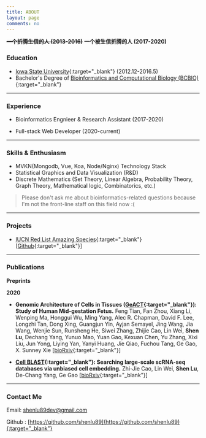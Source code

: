 ```yaml
---
title: ABOUT
layout: page
comments: no
---
```


<del><strong>一个折腾生信的人 (2013-2016)</strong></del> **一个被生信折腾的人 (2017-2020)**

### Education

- [Iowa State University](https://www.iastate.edu/){:target="_blank"} (2012.12-2016.5)
- Bachelor's Degree of [Bioinformatics and Computational Biology (BCBIO)](https://catalog.iastate.edu/azcourses/bcbio/){:target="_blank"} 

----
### Experience

- Bioinformatics Engnieer & Research Assistant (2017-2020)

- Full-stack Web Developer (2020-current)

----

### Skills & Enthusiasm

- MVKN(Mongodb, Vue, Koa, Node/Nginx) Technology Stack
- Statistical Graphics and Data Visualization (R&D)
- Discrete Mathematics (Set Theory, Linear Algebra, Probability Theory, Graph Theory, Mathematical logic, Combinatorics, etc.)

>Please don't ask me about bioinformatics-related questions because I'm not the front-line staff on this field now :(

----

### Projects

- [IUCN Red List Amazing Species](https://shenlu89.github.io/iucn-red-list-amazing-species){:target="_blank"} [[Github](https://github.com/shenlu89/iucn-red-list-amazing-species){:target="_blank"}]

----

### Publications


**Preprints**

**2020**

- **Genomic Architecture of Cells in Tissues ([GeACT](http://geact.gao-lab.org){:target="_blank"}): Study of Human Mid-gestation Fetus.** Feng Tian, Fan Zhou, Xiang Li, Wenping Ma, Honggui Wu, Ming Yang, Alec R. Chapman, David F. Lee, Longzhi Tan, Dong Xing, Guangjun Yin, Ayjan Semayel, Jing Wang, Jia Wang, Wenjie Sun, Runsheng He, Siwei Zhang, Zhijie Cao, Lin Wei, **Shen Lu**, Dechang Yang, Yunuo Mao, Yuan Gao, Kexuan Chen, Yu Zhang, Xixi Liu, Jun Yong, Liying Yan, Yanyi Huang, Jie Qiao, Fuchou Tang, Ge Gao, X. Sunney Xie [[bioRxiv](https://www.biorxiv.org/content/10.1101/2020.04.12.038000v1){:target="_blank"}]

- **[Cell BLAST](https://cblast.gao-lab.org){:target="_blank"}: Searching large-scale scRNA-seq databases via unbiased cell embedding.** Zhi-Jie Cao, Lin Wei, **Shen Lu**, De-Chang Yang, Ge Gao [[bioRxiv](https://doi.org/10.1101/587360){:target="_blank"}]


----

### Contact Me

Email: [shenlu89dev@gmail.com](mailto:shenlu89dev@gmail.com)

Github : [https://github.com/shenlu89](https://github.com/shenlu89){:target="_blank"}
